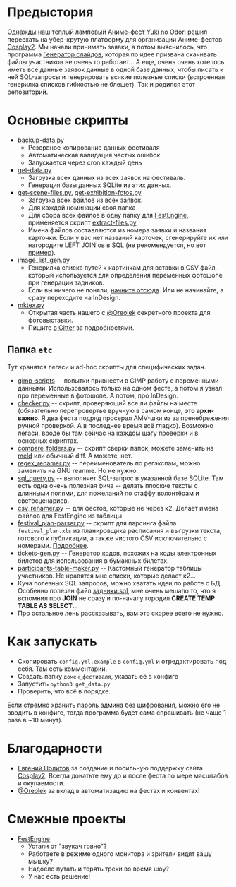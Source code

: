 # Предыстория

Однажды наш тёплый ламповый [Аниме-фест Yuki no Odori](http://tulafest.ru) решил переехать на убер-крутую
платформу для организации Аниме-фестов [Cosplay2](http://cosplay2.ru). Мы начали принимать заявки, а потом выяснилось,
что программа [Генератор слайдов](https://vk.com/cosplay2ru?w=wall-64774987_208%2Fall), которая по идее призвана
скачивать файлы участников не очень то работает... А еще, очень очень хотелось иметь все данные заявок данные в
одной базе данных, чтобы писать к ней SQL-запросы и генерировать всякие полезные списки (встроенная генерилка списков
гибкостью не блещет). Так и родился этот репозиторий.

# Основные скрипты
* [backup-data.py](backup-data.py) 
    * Резервное копирование данных фестиваля
    * Автоматическая валидация частых ошибок
    * Запускается через cron каждый день
* [get-data.py](get-data.py)
    * Загрузка всех данных из всех заявок на фестиваль.
    * Генерация базы данных SQLite из этих данных.
* [get-scene-files.py](get-scene-files.py), [get-exhibition-fotos.py](get-exhibition-fotos.py)
    * Загрузка всех файлов из всех заявок.
    * Для каждой номинации своя папка 
    * Для сбора всех файлов в одну папку для [FestEngine](https://github.com/Himura2la/FestEngine), применяется скрипт [extract-files.py](extract-files.py)
    * Имена файлов составляются из номера заявки и названия карточки. Если у вас нет названий карточек, сгенерируйте их или нагородите LEFT JOIN'ов в SQL (не рекомендуется, но вот [пример](https://github.com/Himura2la/Cosplay2-Downloader/blob/cr17/get_files.py#L51)).
* [image_list_gen.py](etc/gen-image-list.py) 
    * Генерилка списка путей к картинкам для вставки в CSV файл, который
используется для определения переменных фотошопе при генерации задников.
    * Если вы ничего не поняли, [начните отсюда](http://www.richmediacs.com/user_manuals/RMCS_PS_Training/Using%20PS%20Variables/UsingVariablesInPS_EXTERNAL.html). Или не начинайте, а сразу переходите на InDesign.
* [mktex.py](mktex.py)
    * Открытая часть нашего с [@Oreolek](https://github.com/Oreolek) секретного проекта для фотовыставки.
    * Пишите [в Gitter](https://gitter.im/FestEngine/Lobby?utm_source=share-link&utm_medium=link&utm_campaign=share-link) за подробностями.


## Папка `etc`

Тут хранятся легаси и ad-hoc скрипты для специфических задач.

* [gimp-scripts](etc/gimp-scripts) -- попытки привнести в GIMP работу с переменными данными. Использовалось только на одном фесте, а потом я узнал про переменные в фотошопе. А потом, про InDesign.
* [checker.py](etc/checker.py) -- скрипт, проверяющий все ли файлы на месте (обязательно перепровертье вручную в самом
конце, **это архи-важно**. Я два феста подряд просерал AMV-шки из за пренебрежения ручной проверкой. А в последнее время всё гладко). Возможно легаси, вроде бы там сейчас на каждом шагу проверки и в основных скриптах.
* [compare_folders.py](etc/compare_folders.py) -- скрипт сверки папок, можете заменить на [meld](http://meldmerge.org/) или обычный diff. А можете, нет.
* [regex_renamer.py](etc/regex_renamer.py) -- переименователь по регэкспам, можно заменить на GNU reanme. Но не нужно.
* [sql_query.py](sql/sql_query.py) -- выполняет SQL-запрос в указанной базе SQLite. Там есть одна очень полезная фича -- делать плоские тексты с длинными полями, для пожеланий по стаффу волонтёрам и светосценариев.
* [csv_renamer.py](etc/csv_renamer.py) -- для фестов, которые не через к2. Делает имена файлов для FestEngine из таблицы
* [festival_plan-parser.py](etc/festival_plan-parser.py) -- скрипт для парсинга файла `festival_plan.xls` из планировщика расписания и выгрузки текста, готового к публикации, а также чистого CSV исключительно с номерами. [Подробнее](https://github.com/Himura2la/Cosplay2-Automation/releases/tag/1).
* [tickets-gen.py](etc/tickets-gen.py) -- Генератор кодов, похожих на коды электронных билетов для использования в бумажных билетах.
* [participants-table-maker.py](etc/participants-table-maker.py) -- Кастомный генератор таблицы участников. Не нравятся мне списки, которые делает к2...
* Куча полезных SQL запросов, можно хватать идеи по работе с БД. Особенно полезен файл [задники.sql](sql/задники.sql),
мне очень мешало то, что я вспомнил про **JOIN** не сразу и по-началу городил **CREATE TEMP TABLE AS SELECT**...
* Про остальное лень рассказывать, вам это скорее всего не нужно.

# Как запускать
* Cкопировать `config.yml.example` в `config.yml` и отредактировать под себя. Там есть комментарии.
* Создать папку `домен_фестиваля`, указать её в конфиге
* Запустить `python3 get_data.py`
* Проверить, что всё в порядке.

Если стрёмно хранить пароль админа без шифрования, можно его не вводить в конфиге, тогда программа будет сама спрашивать (не чаще 1 раза в ~10 минут).


# Благодарности

* [Евгений Политов](https://vk.com/snark13) за создание и посильную поддержку сайта [Cosplay2](http://cosplay2.ru). Всегда донатьте ему до и после феста по мере масштабов и окупаемости.
* [@Oreolek](https://github.com/Oreolek) за вклад в автоматизацию на фестах и конвентах!

# Смежные проекты

* [FestEngine](https://github.com/Himura2la/FestEngine)
    * Устали от "звукач говно"? 
    * Работаете в режиме одного монитора и зрители видят вашу мышку?
    * Надоело путать и терять треки во время шоу?
    * У нас есть решение!

